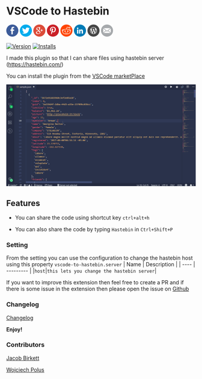 # VSCode to Hastebin

[![Share via Facebook](https://raw.githubusercontent.com/HamzaAnis/vscode-to-hastebin/master/image/share/Facebook.png)](https://www.facebook.com/sharer/sharer.php?u=https://marketplace.visualstudio.com/items?itemName=HamzaAnis.vscode-to-hastebin) [![Share via Twitter](https://raw.githubusercontent.com/HamzaAnis/vscode-to-hastebin/master/image/share/Twitter.png)](https://twitter.com/intent/tweet?source=https://marketplace.visualstudio.com/items?itemName=HamzaAnis.vscode-to-hastebin&text=VSCode%20To%20HasteBin:%20https://marketplace.visualstudio.com/items?itemName=HamzaAnis.vscode-to-hastebin&via=hamzaanis9514) [![Share via Google+](https://raw.githubusercontent.com/HamzaAnis/vscode-to-hastebin/master/image/share/Google+.png)](https://plus.google.com/share?url=https://marketplace.visualstudio.com/items?itemName=HamzaAnis.vscode-to-hastebin) [![Share via Pinterest](https://raw.githubusercontent.com/HamzaAnis/vscode-to-hastebin/master/image/share/Pinterest.png)](http://pinterest.com/pin/create/button/?url=https://marketplace.visualstudio.com/items?itemName=HamzaAnis.vscode-to-hastebin&description=A%20Visual%20Studio%20Code%20extension%20that%20lets%20you%20share%20code%20using%20hastebin%20server.) [![Share via Reddit](https://raw.githubusercontent.com/HamzaAnis/vscode-to-hastebin/master/image/share/Reddit.png)](http://www.reddit.com/submit?url=https://marketplace.visualstudio.com/items?itemName=HamzaAnis.vscode-to-hastebin) [![Share via LinkedIn](https://raw.githubusercontent.com/HamzaAnis/vscode-to-hastebin/master/image/share/LinkedIn.png)](http://www.linkedin.com/shareArticle?mini=true&url=https://marketplace.visualstudio.com/items?itemName=HamzaAnis.vscode-to-hastebin&title=VSCode%20To%20Hastebin&summary=A%20Visual%20Studio%20Code%20extension%20that%20lets%20you%20share%20code%20using%20hastebin%20server.&source=https://marketplace.visualstudio.com/items?itemName=HamzaAnis.vscode-to-hastebin) [![Share via Wordpress](https://raw.githubusercontent.com/HamzaAnis/vscode-to-hastebin/master/image/share/Wordpress.png)](http://wordpress.com/press-this.php?u=https://marketplace.visualstudio.com/items?itemName=HamzaAnis.vscode-to-hastebin&s=.) [![Share via Email](https://raw.githubusercontent.com/HamzaAnis/vscode-to-hastebin//master/image/share/Email.png)](mailto:?subject=VSCode%20To%20HastA%20vscode%20extension%20that%20lets%20you%20share%20code%20using%20hastebin%20serverebin&body=A%20Visual%20Studio%20Code%20extension%20that%20lets%20you%20share%20code%20using%20hastebin%20server.:%20https://marketplace.visualstudio.com/items?itemName=HamzaAnis.vscode-to-hastebin)

[![Version](https://vsmarketplacebadge.apphb.com/version-short/HamzaAnis.vscode-to-hastebin.svg
)](https://marketplace.visualstudio.com/items?itemName=HamzaAnis.vscode-to-hastebin)
[![Installs](https://vsmarketplacebadge.apphb.com/installs/HamzaAnis.vscode-to-hastebin.svg
)](https://marketplace.visualstudio.com/items?itemName=HamzaAnis.vscode-to-hastebin)

I made this plugin so that I can share files using hastebin server (https://hastebin.com/)

You can install the plugin from the [VSCode marketPlace](https://marketplace.visualstudio.com/items?itemName=HamzaAnis.vscode-to-hastebin)

![alt](image/extension.gif)
## Features

 -  You can share the code using shortcut key `ctrl+alt+h`

 - You can also share the code by typing `Hastebin` in `Ctrl+Shift+P`

<!-- \!\[feature X\]\(images/feature-x.png\) -->

### Setting
From the setting you can use the configuration to change the hastebin host using this property `vscode-to-hastebin.server`
| Name | Description |
| ---- | --------- |
|`host`|`this lets you change the hastebin server`|

If you want to improve this extension then feel free to create a PR and if there is some issue in the extension then please open the issue on [Github](https://github.com/HamzaAnis/vscode-to-hastebin/issues)


### Changelog
[Changelog](/CHANGELOG.md)


**Enjoy!**

### Contributors
[Jacob Birkett](https://github.com/spikespaz)

[Wojciech Polus](https://github.com/wopol)